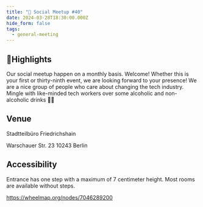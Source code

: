 ```yaml
---
title: "🎉 Social Meetup #40"
date: 2024-03-28T18:30:00.000Z
hide_form: false
tags:
  - general-meeting
---
```

## 💫Highlights 

Our social meetup happen on a monthly basis. Welcome! Whether this is your first or thirty-ninth event,  we are looking forward to your presence! We are a nice group of people who care about changing the tech industry. Mingle with like-minded tech workers over some alcoholic and non-alcoholic drinks 🧃🍻 

## Venue

Stadtteilbüro Friedrichshain

Warschauer Str. 23
10243 Berlin

## Accessibility

Entrance has one step with a maximum of 7 centimeter height. Most rooms are available without steps.

<https://wheelmap.org/nodes/7046289200>
